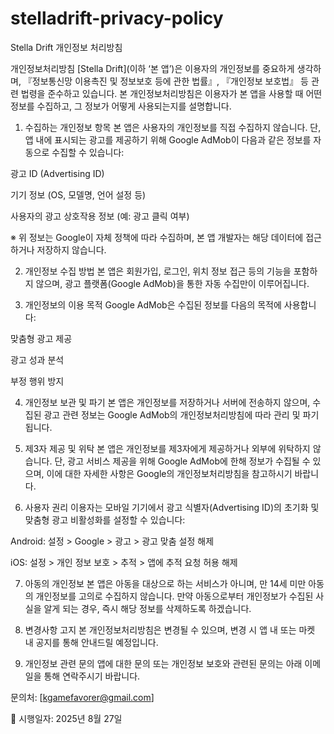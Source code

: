 # stelladrift-privacy-policy
Stella Drift 개인정보 처리방침

 개인정보처리방침
[Stella Drift](이하 ‘본 앱’)은 이용자의 개인정보를 중요하게 생각하며, 『정보통신망 이용촉진 및 정보보호 등에 관한 법률』, 『개인정보 보호법』 등 관련 법령을 준수하고 있습니다. 본 개인정보처리방침은 이용자가 본 앱을 사용할 때 어떤 정보를 수집하고, 그 정보가 어떻게 사용되는지를 설명합니다.

1. 수집하는 개인정보 항목
본 앱은 사용자의 개인정보를 직접 수집하지 않습니다. 단, 앱 내에 표시되는 광고를 제공하기 위해 Google AdMob이 다음과 같은 정보를 자동으로 수집할 수 있습니다:

광고 ID (Advertising ID)

기기 정보 (OS, 모델명, 언어 설정 등)

사용자의 광고 상호작용 정보 (예: 광고 클릭 여부)

※ 위 정보는 Google이 자체 정책에 따라 수집하며, 본 앱 개발자는 해당 데이터에 접근하거나 저장하지 않습니다.

2. 개인정보 수집 방법
본 앱은 회원가입, 로그인, 위치 정보 접근 등의 기능을 포함하지 않으며,
광고 플랫폼(Google AdMob)을 통한 자동 수집만이 이루어집니다.

3. 개인정보의 이용 목적
Google AdMob은 수집된 정보를 다음의 목적에 사용합니다:

맞춤형 광고 제공

광고 성과 분석

부정 행위 방지

4. 개인정보 보관 및 파기
본 앱은 개인정보를 저장하거나 서버에 전송하지 않으며,
수집된 광고 관련 정보는 Google AdMob의 개인정보처리방침에 따라 관리 및 파기됩니다.

5. 제3자 제공 및 위탁
본 앱은 개인정보를 제3자에게 제공하거나 외부에 위탁하지 않습니다.
단, 광고 서비스 제공을 위해 Google AdMob에 한해 정보가 수집될 수 있으며,
이에 대한 자세한 사항은 Google의 개인정보처리방침을 참고하시기 바랍니다.

6. 사용자 권리
이용자는 모바일 기기에서 광고 식별자(Advertising ID)의 초기화 및 맞춤형 광고 비활성화를 설정할 수 있습니다:

Android: 설정 > Google > 광고 > 광고 맞춤 설정 해제

iOS: 설정 > 개인 정보 보호 > 추적 > 앱에 추적 요청 허용 해제

7. 아동의 개인정보
본 앱은 아동을 대상으로 하는 서비스가 아니며, 만 14세 미만 아동의 개인정보를 고의로 수집하지 않습니다.
만약 아동으로부터 개인정보가 수집된 사실을 알게 되는 경우, 즉시 해당 정보를 삭제하도록 하겠습니다.

8. 변경사항 고지
본 개인정보처리방침은 변경될 수 있으며, 변경 시 앱 내 또는 마켓 내 공지를 통해 안내드릴 예정입니다.

9. 개인정보 관련 문의
앱에 대한 문의 또는 개인정보 보호와 관련된 문의는 아래 이메일을 통해 연락주시기 바랍니다.

문의처: [kgamefavorer@gmail.com]

📅 시행일자: 2025년 8월 27일
